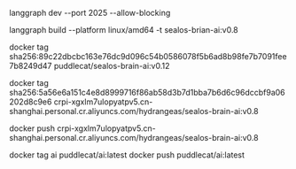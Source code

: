 langgraph dev --port 2025 --allow-blocking

langgraph build --platform linux/amd64 -t sealos-brian-ai:v0.8

docker tag sha256:89c22dbcbc163e76dc9d096c54b0586078f5b6ad8b98fe7b7091fee7b8249d47 puddlecat/sealos-brain-ai:v0.12

docker tag sha256:5a56e6a151c4e8d8999716f86ab58d3b7d1bba7b6d6c96dccbf9a06202d8c9e6 crpi-xgxlm7ulopyatpv5.cn-shanghai.personal.cr.aliyuncs.com/hydrangeas/sealos-brain-ai:v0.8

docker push crpi-xgxlm7ulopyatpv5.cn-shanghai.personal.cr.aliyuncs.com/hydrangeas/sealos-brain-ai:v0.8

docker tag ai puddlecat/ai:latest
docker push puddlecat/ai:latest
